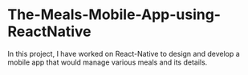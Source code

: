 # The-Meals-Mobile-App-using-ReactNative
In this project, I have worked on React-Native to design and develop a mobile app that would manage various meals and its details.
